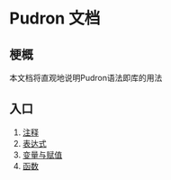# Pudron 文档
## 梗概
本文档将直观地说明Pudron语法即库的用法
## 入口
1. [注释](note.md)
2. [表达式](expression.md)
3. [变量与赋值](assignment.md)
4. [函数](function.md)